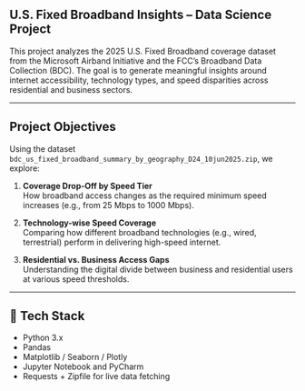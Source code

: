 ## U.S. Fixed Broadband Insights – Data Science Project

This project analyzes the 2025 U.S. Fixed Broadband coverage dataset from the Microsoft Airband Initiative and the FCC’s Broadband Data Collection (BDC). The goal is to generate meaningful insights around internet accessibility, technology types, and speed disparities across residential and business sectors.

---

## Project Objectives

Using the dataset `bdc_us_fixed_broadband_summary_by_geography_D24_10jun2025.zip`, we explore:

1. **Coverage Drop-Off by Speed Tier**  
   How broadband access changes as the required minimum speed increases (e.g., from 25 Mbps to 1000 Mbps).

2. **Technology-wise Speed Coverage**  
   Comparing how different broadband technologies (e.g., wired, terrestrial) perform in delivering high-speed internet.

3. **Residential vs. Business Access Gaps**  
   Understanding the digital divide between business and residential users at various speed thresholds.

---

## 🧰 Tech Stack

- Python 3.x
- Pandas
- Matplotlib / Seaborn / Plotly
- Jupyter Notebook and PyCharm
- Requests + Zipfile for live data fetching


